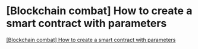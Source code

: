 # [Blockchain combat] How to create a smart contract with parameters
[[Blockchain combat] How to create a smart contract with parameters](https://aiwithcloud.com/2022/09/15/blockchain_combat_how_to_create_a_smart_contract_with_parameters/)